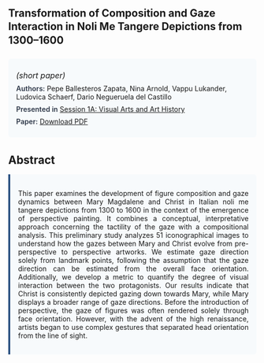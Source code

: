 
<style>    
    h2 {
        margin-top: 0;
        margin-bottom: 1.5rem;
        line-height: 1.3;
    }
    
    h3 {
        margin-top: 2rem;
        margin-bottom: 1rem;
        font-size: 1.4rem;
        font-weight:bold;
    }
    
    .metadata {
        background-color: #f7fafc;
        padding: 1rem;
        border-radius: 6px;
        margin-bottom: 2rem;
    }
    
    .metadata p {
        margin: 0.5rem 0;
    }
    
    .abstract {
        text-align: justify;
        padding: 1rem;
        background-color: #f7fafc;
        border-left: 4px solid #2c5282;
        border-radius: 0 6px 6px 0;
    }
    
    strong {
        color: #2d3748;
        font-weight: 600;
    }
</style>
<main role="main">
<h2>Transformation of Composition and Gaze Interaction in Noli Me Tangere Depictions from 1300–1600</h2>

<section class="metadata">
<p style='font-size:1rem'><i>(short paper)</i></p>
<p><strong>Authors:</strong> Pepe Ballesteros Zapata, Nina Arnold, Vappu Lukander, Ludovica Schaerf, Dario Negueruela del Castillo</p>
<p><strong>Presented in</strong> <a href="/programme/#session1A">Session 1A: Visual Arts and Art History</a></p>
<p><strong>Paper:</strong> <a href="https://ceur-ws.org/Vol-3558/paper71.pdf">Download PDF</a></p>
</section>

<section>
<h3>Abstract</h3>
<div class="abstract">
<p>This paper examines the development of figure composition and gaze dynamics between Mary Magdalene and Christ in Italian  noli me tangere  depictions from 1300 to 1600 in the context of the emergence of perspective painting. It combines a conceptual, interpretative approach concerning the tactility of the gaze with a compositional analysis. This preliminary study analyzes 51 iconographical images to understand how the gazes between Mary and Christ evolve from pre-perspective to perspective artworks. We estimate gaze direction solely from landmark points, following the assumption that the gaze direction can be estimated from the overall face orientation. Additionally, we develop a metric to quantify the degree of visual interaction between the two protagonists. Our results indicate that Christ is consistently depicted gazing down towards Mary, while Mary displays a broader range of gaze directions. Before the introduction of perspective, the gaze of figures was often rendered solely through face orientation. However, with the advent of the high renaissance, artists began to use complex gestures that separated head orientation from the line of sight.</p>
</div>
</section>
</main>